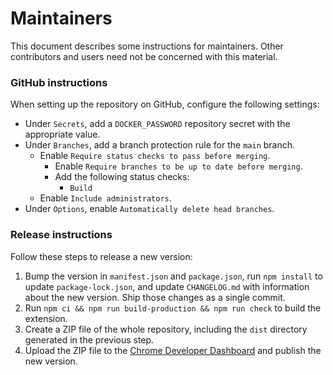 # Maintainers

This document describes some instructions for maintainers. Other contributors
and users need not be concerned with this material.

### GitHub instructions

When setting up the repository on GitHub, configure the following settings:

- Under `Secrets`, add a `DOCKER_PASSWORD` repository secret with the
  appropriate value.
- Under `Branches`, add a branch protection rule for the `main` branch.
  - Enable `Require status checks to pass before merging`.
    - Enable `Require branches to be up to date before merging`.
    - Add the following status checks:
      - `Build`
  - Enable `Include administrators`.
- Under `Options`, enable `Automatically delete head branches`.

### Release instructions

Follow these steps to release a new version:

1. Bump the version in `manifest.json` and `package.json`, run `npm install` to
   update `package-lock.json`, and update `CHANGELOG.md` with information about
   the new version. Ship those changes as a single commit.
2. Run `npm ci && npm run build-production && npm run check` to build the
   extension.
3. Create a ZIP file of the whole repository, including the `dist` directory
   generated in the previous step.
4. Upload the ZIP file to the
   [Chrome Developer Dashboard](https://chrome.google.com/webstore/devconsole/)
   and publish the new version.
